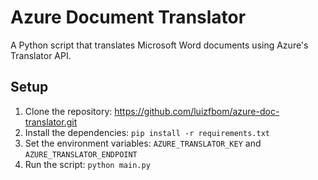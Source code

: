# Azure Document Translator

A Python script that translates Microsoft Word documents using Azure's Translator API.

## Setup

1. Clone the repository: https://github.com/luizfbom/azure-doc-translator.git
2. Install the dependencies: `pip install -r requirements.txt`
3. Set the environment variables: `AZURE_TRANSLATOR_KEY` and `AZURE_TRANSLATOR_ENDPOINT`
4. Run the script: `python main.py`
